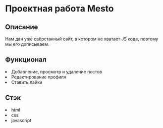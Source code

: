 <h1>Проектная работа Mesto</h1>
<h2>Описание</h2>
Нам дан уже свёрстанный сайт, в котором не хватает JS кода, поэтому мы его дописываем.

<h2>Функционал</h2>
<li>Добавление, просмотр и удаление постов</li>
<li>Редактирование профиля</li>
<li>Cтавить лайки</li>

<h2>Стэк</h2>
<li>html</li>
<li>css</li>
<li>javascript</li>
